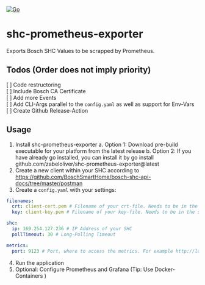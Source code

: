 [![Go](https://github.com/zabeloliver/shc-prometheus-exporter/actions/workflows/go.yml/badge.svg)](https://github.com/zabeloliver/shc-prometheus-exporter/actions/workflows/go.yml)  

# shc-prometheus-exporter
Exports Bosch SHC Values to be scrapped by Prometheus.

## Todos (Order does not imply priority)
[ ] Code restructoring  
[ ] Include Bosch CA Certificate  
[ ] Add more Events  
[ ] Add CLI-Args parallel to the `config.yaml` as well as support for Env-Vars  
[ ] Create Github Release-Action  


## Usage
1. Install shc-prometheus-exporter
  a. Option 1: Download pre-build executable for your platform from the latest release
  b. Option 2: If you have already go installed, you can install it by go install github.com/zabeloliver/shc-prometheus-exporter@latest
2. Create a new client within your SHC according to https://github.com/BoschSmartHome/bosch-shc-api-docs/tree/master/postman
3. Create a `config.yaml` with your settings:  
``` yaml
filenames:
  crt: client-cert.pem # Filename of your crt-file. Needs to be in the same folder as the executable
  key: client-key.pem # Filename of your key-file. Needs to be in the same folder as the executable

shc:
  ip: 169.254.127.236 # IP Address of your SHC
  pollTimeout: 30 # Long-Polling Timeout

metrics:
  port: 9123 # Port, where to access the metrics. For example http://localhost:9123/metrics
  ```  
4. Run the application
5. Optional: Configure Prometheus and Grafana (Tip: Use Docker-Containers )